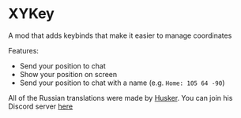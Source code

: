 # XYKey
A mod that adds keybinds that make it easier to manage coordinates

Features:
- Send your position to chat
- Show your position on screen
- Send your position to chat with a name (e.g. ``Home: 105 64 -90``)

All of the Russian translations were made by [Husker](https://github.com/TheHusker). You can join his Discord server [here](https://discord.gg/53ZxcjgPFK)
